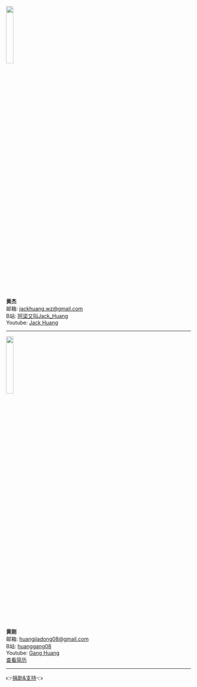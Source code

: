 <img src='/images/about/jack_circle.png' width='20%'>

**黄杰**<br/>
邮箱:  <jackhuang.wz@gmail.com><br/>
B站: [阿梁又叫Jack_Huang](https://space.bilibili.com/390042436/)<br/>
Youtube: [Jack Huang](https://www.youtube.com/channel/UCmKFJQiyNsN1FNfimDN5YQQ)<br/>


---
<img src='/images/about/dylan_circle.png' width='20%'>

**黄刚**<br/>
邮箱:  <huangjiadong08@gmail.com><br/>
B站: [huanggang08](https://space.bilibili.com/398494538)<br/>
Youtube: [Gang Huang](https://www.youtube.com/channel/UCXnLQRWwGfdm69t-mJrWC-Q)<br/>
[查看简历](./hg/huanggang.md)

---

👉[捐助&支持](./donate.md)👈
